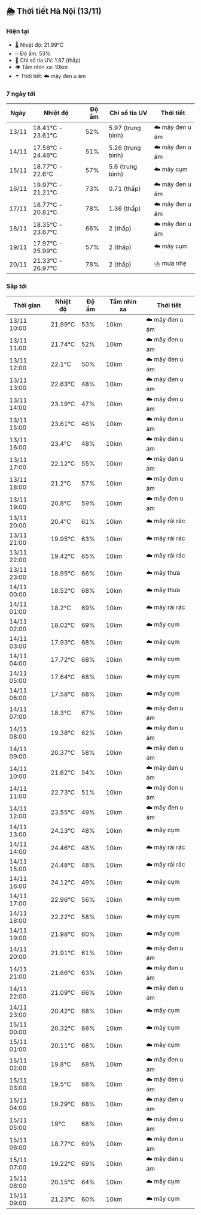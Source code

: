 ## 🌦️ Thời tiết Hà Nội (13/11)

### Hiện tại

- 🌡️ Nhiệt độ: 21.99℃
- 💦 Độ ẩm: 53%
- 🌟 Chỉ số tia UV: 1.87 (thấp)
- 👁️ Tầm nhìn xa: 10km
- ☂️ Thời tiết: ☁️ mây đen u ám

### 7 ngày tới

| Ngày | Nhiệt độ | Độ ẩm | Chỉ số tia UV | Thời tiết |
| --- | --- | --- | --- | --- |
| 13/11 | 18.41℃ - 23.61℃ | 52% | 5.97 (trung bình) | ☁️ mây đen u ám |
| 14/11 | 17.58℃ - 24.48℃ | 51% | 5.26 (trung bình) | ☁️ mây đen u ám |
| 15/11 | 18.77℃ - 22.6℃ | 57% | 5.6 (trung bình) | ☁️ mây cụm |
| 16/11 | 19.97℃ - 21.21℃ | 73% | 0.71 (thấp) | ☁️ mây đen u ám |
| 17/11 | 18.77℃ - 20.81℃ | 78% | 1.36 (thấp) | ☁️ mây đen u ám |
| 18/11 | 18.35℃ - 23.67℃ | 66% | 2 (thấp) | ☁️ mây đen u ám |
| 19/11 | 17.97℃ - 25.99℃ | 57% | 2 (thấp) | ☁️ mây cụm |
| 20/11 | 21.33℃ - 26.97℃ | 78% | 2 (thấp) | ⛈️ mưa nhẹ |

### Sắp tới

| Thời gian | Nhiệt độ | Độ ẩm | Tầm nhìn xa | Thời tiết |
| --- | --- | --- | --- | --- |
| 13/11 10:00 | 21.99℃ | 53% | 10km | ☁️ mây đen u ám |
| 13/11 11:00 | 21.74℃ | 52% | 10km | ☁️ mây đen u ám |
| 13/11 12:00 | 22.1℃ | 50% | 10km | ☁️ mây đen u ám |
| 13/11 13:00 | 22.63℃ | 48% | 10km | ☁️ mây đen u ám |
| 13/11 14:00 | 23.19℃ | 47% | 10km | ☁️ mây đen u ám |
| 13/11 15:00 | 23.61℃ | 46% | 10km | ☁️ mây đen u ám |
| 13/11 16:00 | 23.4℃ | 48% | 10km | ☁️ mây đen u ám |
| 13/11 17:00 | 22.12℃ | 55% | 10km | ☁️ mây đen u ám |
| 13/11 18:00 | 21.2℃ | 57% | 10km | ☁️ mây đen u ám |
| 13/11 19:00 | 20.8℃ | 59% | 10km | ☁️ mây đen u ám |
| 13/11 20:00 | 20.4℃ | 61% | 10km | ☁️ mây rải rác |
| 13/11 21:00 | 19.95℃ | 63% | 10km | ☁️ mây rải rác |
| 13/11 22:00 | 19.42℃ | 65% | 10km | ☁️ mây rải rác |
| 13/11 23:00 | 18.95℃ | 66% | 10km | ☁️ mây thưa |
| 14/11 00:00 | 18.52℃ | 68% | 10km | ☁️ mây thưa |
| 14/11 01:00 | 18.2℃ | 69% | 10km | ☁️ mây rải rác |
| 14/11 02:00 | 18.02℃ | 69% | 10km | ☁️ mây cụm |
| 14/11 03:00 | 17.93℃ | 68% | 10km | ☁️ mây cụm |
| 14/11 04:00 | 17.72℃ | 68% | 10km | ☁️ mây cụm |
| 14/11 05:00 | 17.64℃ | 68% | 10km | ☁️ mây cụm |
| 14/11 06:00 | 17.58℃ | 68% | 10km | ☁️ mây cụm |
| 14/11 07:00 | 18.3℃ | 67% | 10km | ☁️ mây đen u ám |
| 14/11 08:00 | 19.38℃ | 62% | 10km | ☁️ mây đen u ám |
| 14/11 09:00 | 20.37℃ | 58% | 10km | ☁️ mây đen u ám |
| 14/11 10:00 | 21.62℃ | 54% | 10km | ☁️ mây đen u ám |
| 14/11 11:00 | 22.73℃ | 51% | 10km | ☁️ mây đen u ám |
| 14/11 12:00 | 23.55℃ | 49% | 10km | ☁️ mây đen u ám |
| 14/11 13:00 | 24.13℃ | 48% | 10km | ☁️ mây cụm |
| 14/11 14:00 | 24.46℃ | 48% | 10km | ☁️ mây rải rác |
| 14/11 15:00 | 24.48℃ | 48% | 10km | ☁️ mây rải rác |
| 14/11 16:00 | 24.12℃ | 49% | 10km | ☁️ mây cụm |
| 14/11 17:00 | 22.96℃ | 56% | 10km | ☁️ mây cụm |
| 14/11 18:00 | 22.22℃ | 58% | 10km | ☁️ mây cụm |
| 14/11 19:00 | 21.98℃ | 60% | 10km | ☁️ mây cụm |
| 14/11 20:00 | 21.91℃ | 61% | 10km | ☁️ mây đen u ám |
| 14/11 21:00 | 21.66℃ | 63% | 10km | ☁️ mây đen u ám |
| 14/11 22:00 | 21.09℃ | 66% | 10km | ☁️ mây đen u ám |
| 14/11 23:00 | 20.42℃ | 68% | 10km | ☁️ mây cụm |
| 15/11 00:00 | 20.32℃ | 68% | 10km | ☁️ mây cụm |
| 15/11 01:00 | 20.11℃ | 68% | 10km | ☁️ mây cụm |
| 15/11 02:00 | 19.8℃ | 68% | 10km | ☁️ mây đen u ám |
| 15/11 03:00 | 19.5℃ | 68% | 10km | ☁️ mây đen u ám |
| 15/11 04:00 | 19.29℃ | 68% | 10km | ☁️ mây đen u ám |
| 15/11 05:00 | 19℃ | 68% | 10km | ☁️ mây đen u ám |
| 15/11 06:00 | 18.77℃ | 69% | 10km | ☁️ mây đen u ám |
| 15/11 07:00 | 19.22℃ | 69% | 10km | ☁️ mây đen u ám |
| 15/11 08:00 | 20.15℃ | 64% | 10km | ☁️ mây cụm |
| 15/11 09:00 | 21.23℃ | 60% | 10km | ☁️ mây cụm |
